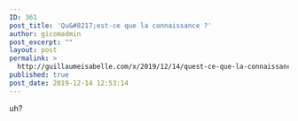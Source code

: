 ```yaml
---
ID: 361
post_title: 'Qu&#8217;est-ce que la connaissance ?'
author: gicomadmin
post_excerpt: ""
layout: post
permalink: >
  http://guillaumeisabelle.com/x/2019/12/14/quest-ce-que-la-connaissance/
published: true
post_date: 2019-12-14 12:53:14
---
```

<!-- wp:paragraph -->

uh?

<!-- /wp:paragraph -->